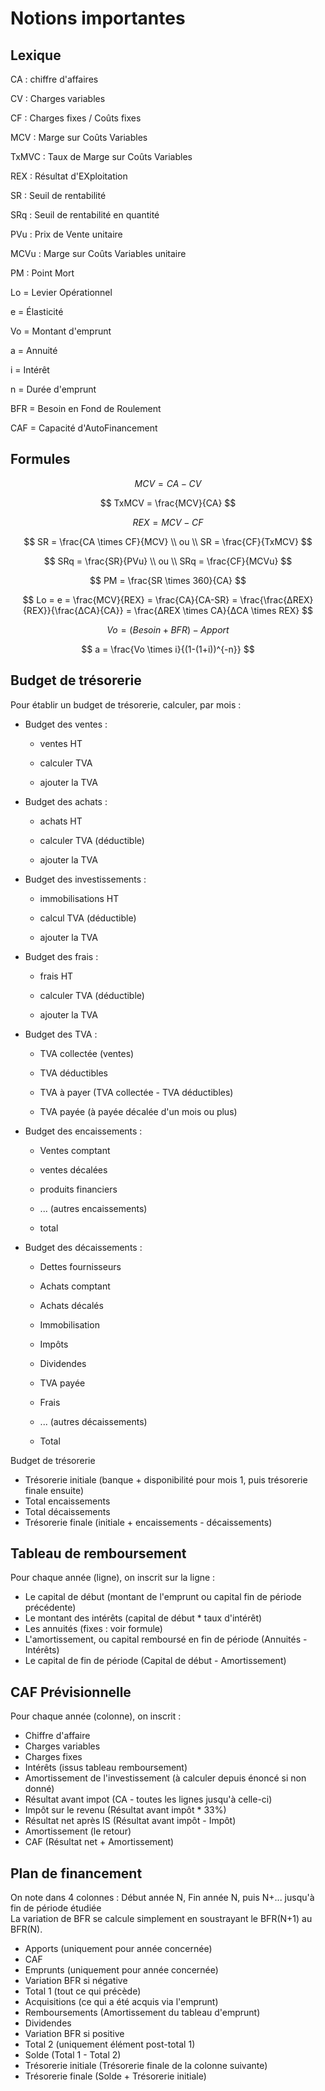 

# Notions importantes

## Lexique

CA : chiffre d'affaires

CV : Charges variables

CF : Charges fixes / Coûts fixes

MCV : Marge sur Coûts Variables

TxMVC : Taux de Marge sur Coûts Variables

REX : Résultat d'EXploitation

SR : Seuil de rentabilité

SRq : Seuil de rentabilité en quantité

PVu : Prix de Vente unitaire

MCVu : Marge sur Coûts Variables unitaire

PM : Point Mort

Lo = Levier Opérationnel

e = Élasticité

Vo = Montant d'emprunt

a = Annuité

i = Intérêt

n = Durée d'emprunt

BFR = Besoin en Fond de Roulement

CAF = Capacité d'AutoFinancement

## Formules

$$
MCV = CA - CV
$$

$$
TxMCV = \frac{MCV}{CA}
$$

$$
REX = MCV - CF
$$

$$
SR = \frac{CA \times CF}{MCV} \\
ou \\
SR = \frac{CF}{TxMCV}
$$

$$
SRq = \frac{SR}{PVu} \\
ou \\
SRq = \frac{CF}{MCVu}
$$

$$
PM = \frac{SR \times 360}{CA}
$$

$$
Lo = e = \frac{MCV}{REX} = \frac{CA}{CA-SR} = \frac{\frac{ΔREX}{REX}}{\frac{ΔCA}{CA}} = \frac{ΔREX \times CA}{ΔCA \times REX}
$$

$$
Vo = (Besoin + BFR) - Apport
$$

$$
a = \frac{Vo \times i}{(1-(1+i))^{-n}}
$$





## Budget de trésorerie

Pour établir un budget de trésorerie, calculer, par mois :

- Budget des ventes : 

  - ventes HT

  - calculer TVA

  - ajouter la TVA

- Budget des achats : 

  - achats HT

  - calculer TVA (déductible)

  - ajouter la TVA

- Budget des investissements : 

  - immobilisations HT 

  - calcul TVA (déductible)

  - ajouter la TVA

- Budget des frais : 

  - frais HT

  - calculer TVA (déductible)

  - ajouter la TVA

- Budget des TVA : 

  - TVA collectée (ventes)

  - TVA déductibles

  - TVA à payer (TVA collectée - TVA déductibles)

  - TVA payée (à payée décalée d'un mois ou plus)

- Budget des encaissements : 

  - Ventes comptant

  - ventes décalées

  - produits financiers

  - ... (autres encaissements)

  - total

- Budget des décaissements : 

  - Dettes fournisseurs

  - Achats comptant

  - Achats décalés

  - Immobilisation

  - Impôts

  - Dividendes

  - TVA payée

  - Frais

  - ... (autres décaissements)

  - Total

Budget de trésorerie

- Trésorerie initiale (banque + disponibilité pour mois 1, puis trésorerie finale ensuite)
- Total encaissements
- Total décaissements
- Trésorerie finale (initiale + encaissements - décaissements)

## Tableau de remboursement

Pour chaque année (ligne), on inscrit sur la ligne :

- Le capital de début (montant de l'emprunt ou capital fin de période précédente)
- Le montant des intérêts (capital de début * taux d'intérêt)
- Les annuités (fixes : voir formule)
- L'amortissement, ou capital remboursé en fin de période (Annuités - Intérêts)
- Le capital de fin de période (Capital de début - Amortissement)

## CAF Prévisionnelle

Pour chaque année (colonne), on inscrit :

- Chiffre d'affaire
- Charges variables
- Charges fixes
- Intérêts (issus tableau remboursement)
- Amortissement de l'investissement (à calculer depuis énoncé si non donné)
- Résultat avant impot (CA - toutes les lignes jusqu'à celle-ci)
- Impôt sur le revenu (Résultat avant impôt * 33%)
- Résultat net après IS (Résultat avant impôt - Impôt)
- Amortissement (le retour)
- CAF (Résultat net + Amortissement)

## Plan de financement

On note dans 4 colonnes :  Début année N, Fin année N, puis N+... jusqu'à fin de période étudiée  
La variation de BFR se calcule simplement en soustrayant le BFR(N+1) au BFR(N).

- Apports (uniquement pour année concernée)
- CAF
- Emprunts (uniquement pour année concernée)
- Variation BFR si négative
- Total 1 (tout ce qui précède)
- Acquisitions (ce qui a été acquis via l'emprunt)
- Remboursements (Amortissement du tableau d'emprunt)
- Dividendes
- Variation BFR si positive
- Total 2 (uniquement élément post-total 1)
- Solde (Total 1 - Total 2)
- Trésorerie initiale (Trésorerie finale de la colonne suivante)
- Trésorerie finale (Solde + Trésorerie initiale)

